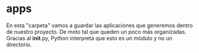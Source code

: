 # apps

En esta "carpeta" vamos a guardar las aplicaciones que generemos dentro de nuestro proyecto. De moto tal que queden un poco más organizadas. Gracias al __init__.py, Python interpreta que esto es un módulo y no un directorio.
